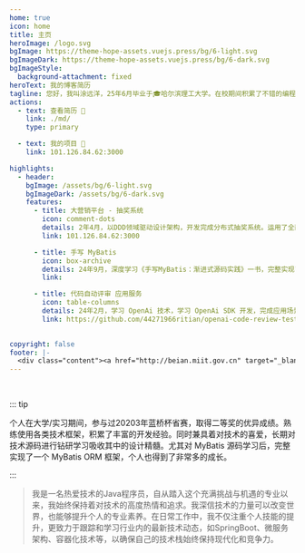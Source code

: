 ```yaml
---
home: true
icon: home
title: 主页
heroImage: /logo.svg
bgImage: https://theme-hope-assets.vuejs.press/bg/6-light.svg
bgImageDark: https://theme-hope-assets.vuejs.press/bg/6-dark.svg
bgImageStyle:
  background-attachment: fixed
heroText: 我的博客简历
tagline: 您好，我叫涂远洋，25年6月毕业于🎓哈尔滨理工大学。在校期间积累了不错的编程经验，可熟练运用主流分布式技术栈，独立开发项目。V6 TEST
actions:
  - text: 查看简历 👣
    link: ./md/
    type: primary

  - text: 我的项目 💐
    link: 101.126.84.62:3000

highlights:
  - header: 
    bgImage: /assets/bg/6-light.svg
    bgImageDark: /assets/bg/6-dark.svg
    features:
      - title: 大营销平台 - 抽奖系统
        icon: comment-dots
        details: 2年4月，以DDD领域驱动设计架构，开发完成分布式抽奖系统。运用了全面的分布式技术栈。
        link: 101.126.84.62:3000

      - title: 手写 MyBatis
        icon: box-archive
        details: 24年9月，深度学习《手写MyBatis：渐进式源码实践》一书，完整实现了一个 MyBatis ORM 框架。
        link: 

      - title: 代码自动评审 应用服务
        icon: table-columns
        details: 24年2月，学习 OpenAi 技术，学习 OpenAi SDK 开发，完成应用场景的对接使用「涵盖支付对接」。
        link: https://github.com/44271966ritian/openai-code-review-test
        

copyright: false
footer: |-
  <div class="content"><a href="http://beian.miit.gov.cn" target="_blank">京ICP备1903****号</a> | MIT 协议, 版权所有 © 2023 你的名字，All rights reserved.</div>
---
```


<br/>

::: tip

个人在大学/实习期间，参与过20203年蓝桥杯省赛，取得二等奖的优异成绩。熟练使用各类技术框架，积累了丰富的开发经验。同时兼具着对技术的喜爱，长期对技术源码进行钻研学习吸收其中的设计精髓。尤其对 MyBatis 源码学习后，完整实现了一个 MyBatis ORM 框架，个人也得到了非常多的成长。

:::

>我是一名热爱技术的Java程序员，自从踏入这个充满挑战与机遇的专业以来，我始终保持着对技术的高度热情和追求。我深信技术的力量可以改变世界，也能够提升个人的专业素养。在日常工作中，我不仅注重个人技能的提升，更致力于跟踪和学习行业内的最新技术动态，如SpringBoot、微服务架构、容器化技术等，以确保自己的技术栈始终保持现代化和竞争力。